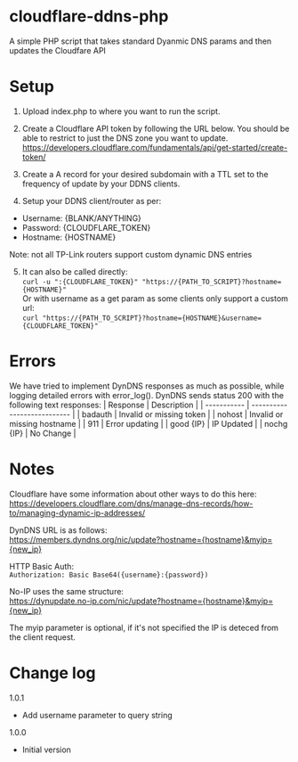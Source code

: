 # cloudflare-ddns-php
A simple PHP script that takes standard Dyanmic DNS params and then updates the Cloudfare API

# Setup
1. Upload index.php to where you want to run the script.

2. Create a Cloudflare API token by following the URL below. You should be able to restrict to  just the DNS zone you want to update.  
https://developers.cloudflare.com/fundamentals/api/get-started/create-token/

3. Create a A record for your desired subdomain with a TTL set to the frequency of update by your DDNS clients.

4. Setup your DDNS client/router as per:
- Username: {BLANK/ANYTHING}
- Password: {CLOUDFLARE_TOKEN}
- Hostname: {HOSTNAME}

Note: not all TP-Link routers support custom dynamic DNS entries

5. It can also be called directly:  
`curl -u ":{CLOUDFLARE_TOKEN}" "https://{PATH_TO_SCRIPT}?hostname={HOSTNAME}"`  
Or with username as a get param as some clients only support a custom url:  
`curl "https://{PATH_TO_SCRIPT}?hostname={HOSTNAME}&username={CLOUDFLARE_TOKEN}"`

# Errors
We have tried to implement DynDNS responses as much as possible, while logging detailed errors with error_log(). DynDNS sends status 200 with the following text responses:
| Response    | Description                 |
| ----------- | --------------------------- |
| badauth     | Invalid or missing token    |
| nohost      | Invalid or missing hostname |
| 911         | Error updating              |
| good {IP}   | IP Updated                  |
| nochg {IP}  | No Change                   |

# Notes
Cloudflare have some information about other ways to do this here:  
https://developers.cloudflare.com/dns/manage-dns-records/how-to/managing-dynamic-ip-addresses/

DynDNS URL is as follows:  
https://members.dyndns.org/nic/update?hostname={hostname}&myip={new_ip}

HTTP Basic Auth:  
`Authorization: Basic Base64({username}:{password})`

No-IP uses the same structure:  
https://dynupdate.no-ip.com/nic/update?hostname={hostname}&myip={new_ip}

The myip parameter is optional, if it's not specified the IP is deteced from the client request.

# Change log
1.0.1
- Add username parameter to query string

1.0.0
- Initial version
